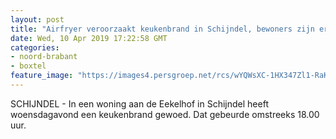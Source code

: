 ```yaml
---
layout: post
title: "Airfryer veroorzaakt keukenbrand in Schijndel, bewoners zijn er op tijd bij"
date: Wed, 10 Apr 2019 17:22:58 GMT
categories: 
- noord-brabant 
- boxtel 
feature_image: "https://images4.persgroep.net/rcs/wYQWsXC-1HX347Zl1-RaKTcHrXo/diocontent/145254506/_fitwidth/400/?appId=21791a8992982cd8da851550a453bd7f&quality=0.7"
---
```


SCHIJNDEL - In een woning aan de Eekelhof in Schijndel heeft woensdagavond een keukenbrand gewoed. Dat gebeurde omstreeks 18.00 uur.
